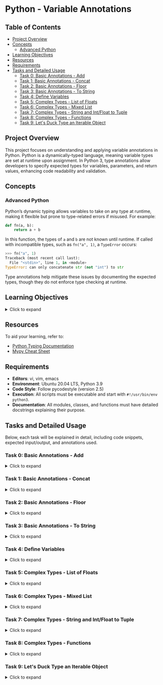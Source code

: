 # Python - Variable Annotations

## Table of Contents
- [Project Overview](#project-overview)
- [Concepts](#concepts)
  - [Advanced Python](#advanced-python)
- [Learning Objectives](#learning-objectives)
- [Resources](#resources)
- [Requirements](#requirements)
- [Tasks and Detailed Usage](#tasks-and-detailed-usage)
  - [Task 0: Basic Annotations - Add](#task-0-basic-annotations---add)
  - [Task 1: Basic Annotations - Concat](#task-1-basic-annotations---concat)
  - [Task 2: Basic Annotations - Floor](#task-2-basic-annotations---floor)
  - [Task 3: Basic Annotations - To String](#task-3-basic-annotations---to-string)
  - [Task 4: Define Variables](#task-4-define-variables)
  - [Task 5: Complex Types - List of Floats](#task-5-complex-types---list-of-floats)
  - [Task 6: Complex Types - Mixed List](#task-6-complex-types---mixed-list)
  - [Task 7: Complex Types - String and Int/Float to Tuple](#task-7-complex-types---string-and-intfloat-to-tuple)
  - [Task 8: Complex Types - Functions](#task-8-complex-types---functions)
  - [Task 9: Let's Duck Type an Iterable Object](#task-9-lets-duck-type-an-iterable-object)

## Project Overview

This project focuses on understanding and applying variable annotations in Python. Python is a dynamically-typed language, meaning variable types are set at runtime upon assignment. In Python 3, type annotations allow developers to specify expected types for variables, parameters, and return values, enhancing code readability and validation.


## Concepts

### Advanced Python

Python’s dynamic typing allows variables to take on any type at runtime, making it flexible but prone to type-related errors if misused. For example:

```python
def fn(a, b):
    return a + b
```

In this function, the types of `a` and `b` are not known until runtime. If called with incompatible types, such as `fn("a", 1)`, a `TypeError` occurs:

```python
>>> fn("a", 1)
Traceback (most recent call last):
  File "<stdin>", line 1, in <module>
TypeError: can only concatenate str (not "int") to str
```

Type annotations help mitigate these issues by documenting the expected types, though they do not enforce type checking at runtime.

## Learning Objectives
<details>
  <summary>Click to expand</summary>

### 1. Type Annotations in Python 3

Type annotations in Python 3 allow developers to explicitly specify the expected types of variables, function parameters, and return values. These annotations help improve code readability, provide better documentation, and aid in catching errors early through tools like linters and type checkers.

**Example from Task 0**:
In Task 0, the function `add` is annotated to take two float arguments and return their sum as a float:

```python
def add(a: float, b: float) -> float:
    '''Return the sum of two float numbers.'''
    return a + b
```

Here, `a` and `b` are both annotated as floats, and the function's return type is also specified as a float.

### 2. How You Can Use Type Annotations to Specify Function Signatures and Variable Types

Type annotations are used to specify the types of function parameters and return values, providing a clear and unambiguous function signature. This helps other developers understand the expected input and output of functions without having to read the entire implementation.

**Example from Task 4**:
In Task 4, variables are defined and annotated with their respective types:

```python
a: int = 1
pi: float = 3.14
i_understand_annotations: bool = True
school: str = "Holberton"
```

These annotations make it explicit that `a` is an integer, `pi` is a float, `i_understand_annotations` is a boolean, and `school` is a string.

**Example from Task 6**:
The function `sum_mixed_list` takes a list of integers and floats, and the annotations specify both the input list and the return type:

```python
from typing import List, Union

def sum_mixed_list(mxd_lst: List[Union[int, float]]) -> float:
    '''Return the sum of a list of integers and floats.'''
    return sum(mxd_lst)
```

Here, `mxd_lst` is annotated as a list containing either integers or floats (`List[Union[int, float]]`), and the return type is annotated as a float.

### 3. Duck Typing

Duck typing is a concept in Python where the type or class of an object is less important than the methods it defines. If an object implements the necessary methods or behaviors, it can be used regardless of its specific type.

**Example from Task 9**:
In Task 9, the function `element_length` uses duck typing by working with any iterable of sequences, without requiring the elements to be of a specific type:

```python
from typing import Iterable, Sequence, List, Tuple

def element_length(lst: Iterable[Sequence]) -> List[Tuple[Sequence, int]]:
    '''Return a list of tuples with each sequence and its length.'''
    return [(i, len(i)) for i in lst]
```

Here, `lst` can be any iterable of sequences, demonstrating duck typing. The function doesn’t care about the specific type of each sequence; it only requires that each element has a `len()` method.

### 4. How to Validate Your Code with `mypy`

`mypy` is a static type checker for Python that helps validate your code against the specified type annotations. It checks whether the types used in the code match the annotations, catching potential type-related errors before runtime.

**Example**:
To validate the functions with `mypy`, you can run:

```bash
mypy 0-add.py 1-concat.py 2-floor.py 3-to_str.py 4-define_variables.py 5-sum_list.py 6-sum_mixed_list.py 7-to_kv.py 8-make_multiplier.py 9-element_length.py
```

This command checks all the files for type consistency as per the annotations. For example, if a function is expected to return a float but returns a string instead, `mypy` will flag this as an error.
</details>


## Resources

To aid your learning, refer to:

- [Python Typing Documentation](https://docs.python.org/3/library/typing.html)
- [Mypy Cheat Sheet](https://mypy.readthedocs.io/en/latest/cheat_sheet_py3.html)

## Requirements

- **Editors**: vi, vim, emacs
- **Environment**: Ubuntu 20.04 LTS, Python 3.9
- **Code Style**: Follow pycodestyle (version 2.5)
- **Execution**: All scripts must be executable and start with `#!/usr/bin/env python3`.
- **Documentation**: All modules, classes, and functions must have detailed docstrings explaining their purpose.

## Tasks and Detailed Usage

Below, each task will be explained in detail, including code snippets, expected input/output, and annotations used.


### Task 0: Basic Annotations - Add
<details>
  <summary>Click to expand</summary>

**Objective**: Write a type-annotated function `add` that takes two float arguments `a` and `b` and returns their sum as a float.

**Code**:

File: `0-add.py`

```python
#!/usr/bin/env python3
'''Defines a type-annotated function to add two float numbers.'''


def add(a: float, b: float) -> float:
    '''Return the sum of two float numbers.'''
    return a + b

```

**Explanation**:
- The function `add` is defined with parameters `a` and `b`, both annotated as floats.
- The function's return type is also annotated as a float, indicating that the result will be a float.

**Usage**:

To test the function, use the provided main script (`0-main.py`):

File: `0-main.py`

```python
#!/usr/bin/env python3
add = __import__('0-add').add

print(add(1.11, 2.22) == 1.11 + 2.22)
print(add.__annotations__)
```

Run the main script:

```bash
chmod +x 0-main.py
./0-main.py
```

Expected Output:

```
True
{'a': <class 'float'>, 'b': <class 'float'>, 'return': <class 'float'>}
```

This output confirms that the function correctly adds two floats and that the annotations are set as expected.
</details>

### Task 1: Basic Annotations - Concat

<details>
  <summary>Click to expand</summary>

**Objective**: Write a type-annotated function `concat` that takes two string arguments `str1` and `str2` and returns their concatenated result as a string.

**Code**:

File: `1-concat.py`

```python
#!/usr/bin/env python3
'''Defines a type-annotated function to concatenate two strings.'''


def concat(str1: str, str2: str) -> str:
    '''Return the concat string of str1 and str2.'''
    return str1 + str2

```

**Explanation**:
- The function `concat` takes two parameters, `str1` and `str2`, both annotated as strings.
- The function's return type is annotated as a string, indicating the result will be the concatenation of `str1` and `str2`.

**Usage**:

To test the function, use the provided main script (`1-main.py`):

File: `1-main.py`

```python
#!/usr/bin/env python3
concat = __import__('1-concat').concat

str1 = "egg"
str2 = "shell"

print(concat(str1, str2) == "{}{}".format(str1, str2))
print(concat.__annotations__)
```

Run the main script:

```bash
chmod +x 1-main.py
./1-main.py
```

Expected Output:

```
True
{'str1': <class 'str'>, 'str2': <class 'str'>, 'return': <class 'str'>}
```

This output confirms that the function correctly concatenates two strings and that the annotations are set as expected.
</details>

### Task 2: Basic Annotations - Floor
<details>
  <summary>Click to expand</summary>

**Objective**: Write a type-annotated function `floor` that takes a float `n` as an argument and returns the floor of the float as an integer.

**Code**:

File: `2-floor.py`

```python
#!/usr/bin/env python3
'''Defines a type-annotated function to return the floor of a float.'''
import math


def floor(n: float) -> int:
    '''Return the floor of float n.'''
    return math.floor(n)

```

**Explanation**:
- The function `floor` is defined with a parameter `n`, annotated as a float.
- The function returns the floor of the float, which is an integer. This is achieved using Python's `math.floor` function.

**Usage**:

To test the function, use the provided main script (`2-main.py`):

File: `2-main.py`

```python
#!/usr/bin/env python3

import math

floor = __import__('2-floor').floor

ans = floor(3.14)

print(ans == math.floor(3.14))
print(floor.__annotations__)
print("floor(3.14) returns {}, which is a {}".format(ans, type(ans)))
```

Run the main script:

```bash
chmod +x 2-main.py
./2-main.py
```

Expected Output:

```
True
{'n': <class 'float'>, 'return': <class 'int'>}
floor(3.14) returns 3, which is a <class 'int'>
```

This output confirms that the function correctly calculates the floor of a float and that the annotations are set as expected.
</details>

### Task 3: Basic Annotations - To String
<details>
  <summary>Click to expand</summary>

**Objective**: Write a type-annotated function `to_str` that takes a float `n` as an argument and returns its string representation.

**Code**:

File: `3-to_str.py`

```python
#!/usr/bin/env python3
''' Defines a type-annotated function to return the
string representation of a float.'''


def to_str(n: float) -> str:
    '''Return the string representation of the float n.'''
    return str(n)

```

**Explanation**:
- The function `to_str` takes a parameter `n` annotated as a float.
- The function returns the string representation of the float using Python's built-in `str()` function.

**Usage**:

To test the function, use the provided main script (`3-main.py`):

File: `3-main.py`

```python
#!/usr/bin/env python3
to_str = __import__('3-to_str').to_str

pi_str = to_str(3.14)
print(pi_str == str(3.14))
print(to_str.__annotations__)
print("to_str(3.14) returns {} which is a {}".format(pi_str, type(pi_str)))
```

Run the main script:

```bash
chmod +x 3-main.py
./3-main.py
```

Expected Output:

```
True
{'n': <class 'float'>, 'return': <class 'str'>}
to_str(3.14) returns 3.14, which is a <class 'str'>
```

This output confirms that the function correctly converts a float to its string representation and that the annotations are set as expected.
</details>

### Task 4: Define Variables

<details>
  <summary>Click to expand</summary>

**Objective**: Define and annotate the following variables with the specified values:
- `a`: an integer with a value of 1
- `pi`: a float with a value of 3.14
- `i_understand_annotations`: a boolean with a value of True
- `school`: a string with a value of "Holberton"

**Code**:

File: `4-define_variables.py`

```python
#!/usr/bin/env python3
'''Defines and annotates variables with specified values.'''

a: int = 1
pi: float = 3.14
i_understand_annotations: bool = True
school: str = "Holberton"

```

**Explanation**:
- `a` is an integer set to `1`.
- `pi` is a float set to `3.14`.
- `i_understand_annotations` is a boolean set to `True`.
- `school` is a string set to `"Holberton"`.

**Usage**:

To test the variables, use the provided main script (`4-main.py`):

File: `4-main.py`

```python
#!/usr/bin/env python3

a = __import__('4-define_variables').a
pi = __import__('4-define_variables').pi
i_understand_annotations = __import__('4-define_variables').i_understand_annotations
school = __import__('4-define_variables').school

print("a is a {} with a value of {}".format(type(a), a))
print("pi is a {} with a value of {}".format(type(pi), pi))
print("i_understand_annotations is a {} with a value of {}".format(type(i_understand_annotations), i_understand_annotations))
print("school is a {} with a value of {}".format(type(school), school))
```

Run the main script:

```bash
chmod +x 4-main.py
./4-main.py
```

Expected Output:

```
a is a <class 'int'> with a value of 1
pi is a <class 'float'> with a value of 3.14
i_understand_annotations is a <class 'bool'> with a value of True
school is a <class 'str'> with a value of Holberton
```

This output confirms that the variables are defined and annotated correctly as per the task requirements.

</details>

### Task 5: Complex Types - List of Floats

<details>
  <summary>Click to expand</summary>

**Objective**: Write a type-annotated function `sum_list` that takes a list `input_list` of floats as an argument and returns their sum as a float.

**Code**:

File: `5-sum_list.py`

```python
#!/usr/bin/env python3
'''Defines a type-annotated function to sum a list of floats.'''
from typing import List


def sum_list(input_list: List[float]) -> float:
    '''Return the sum of a list of floats.'''
    return sum(input_list)
```

**Explanation**:
- The function `sum_list` takes a parameter `input_list`, which is annotated as a list of floats (`List[float]`).
- The function returns the sum of the floats in the list as a float using Python's built-in `sum()` function.

**Usage**:

To test the function, use the provided main script (`5-main.py`):

File: `5-main.py`

```python
#!/usr/bin/env python3

sum_list = __import__('5-sum_list').sum_list

floats = [3.14, 1.11, 2.22]
floats_sum = sum_list(floats)
print(floats_sum == sum(floats))
print(sum_list.__annotations__)
print("sum_list(floats) returns {} which is a {}".format(floats_sum, type(floats_sum)))
```

Run the main script:

```bash
chmod +x 5-main.py
./5-main.py
```

Expected Output:

```
True
{'input_list': typing.List[float], 'return': <class 'float'>}
sum_list(floats) returns 6.470000000000001 which is a <class 'float'>
```

This output confirms that the function correctly sums a list of floats and that the annotations are set as expected.

</details>

### Task 6: Complex Types - Mixed List

<details>
  <summary>Click to expand</summary>

**Objective**: Write a type-annotated function `sum_mixed_list` that takes a list `mxd_lst` of integers and floats and returns their sum as a float.

**Code**:

File: `6-sum_mixed_list.py`

```python
#!/usr/bin/env python3
'''Defines a type-annotated function to sum a mixed list of integers and floats.'''
from typing import List, Union


def sum_mixed_list(mxd_lst: List[Union[int, float]]) -> float:
    '''Return the sum of a list of integers and floats.'''
    return sum(mxd_lst)
```

**Explanation**:
- The function `sum_mixed_list` takes a parameter `mxd_lst`, which is annotated as a list containing either integers or floats (`List[Union[int, float]]`).
- The function returns the sum of the elements in the list as a float using Python's built-in `sum()` function.

**Usage**:

To test the function, use the provided main script (`6-main.py`):

File: `6-main.py`

```python
#!/usr/bin/env python3

sum_mixed_list = __import__('6-sum_mixed_list').sum_mixed_list

print(sum_mixed_list.__annotations__)
mixed = [5, 4, 3.14, 666, 0.99]
ans = sum_mixed_list(mixed)
print(ans == sum(mixed))
print("sum_mixed_list(mixed) returns {} which is a {}".format(ans, type(ans)))
```

Run the main script:

```bash
chmod +x 6-main.py
./6-main.py
```

Expected Output:

```
{'mxd_lst': typing.List[typing.Union[int, float]], 'return': <class 'float'>}
True
sum_mixed_list(mixed) returns 679.13 which is a <class 'float'>
```

This output confirms that the function correctly sums a mixed list of integers and floats, and that the annotations are set as expected.

</details>

### Task 7: Complex Types - String and Int/Float to Tuple

<details>
  <summary>Click to expand</summary>

**Objective**: Write a type-annotated function `to_kv` that takes a string `k` and an int or float `v` as arguments and returns a tuple. The first element of the tuple is the string `k`, and the second element is the square of the int/float `v`, annotated as a float.

**Code**:

File: `7-to_kv.py`

```python
#!/usr/bin/env python3
'''
Defines a type-annotated function to return a tuple from a string
and an int/float.
'''
from typing import Union, Tuple


def to_kv(k: str, v: Union[int, float]) -> Tuple[str, float]:
    '''Return a tuple with a string and the square of an int/float.'''
    return (k, float(v ** 2))

```

**Explanation**:
- The function `to_kv` takes two parameters: `k`, which is a string, and `v`, which is an integer or float (`Union[int, float]`).
- The function returns a tuple where the first element is the string `k`, and the second element is the square of `v`, converted to a float.

**Usage**:

To test the function, use the provided main script (`7-main.py`):

File: `7-main.py`

```python
#!/usr/bin/env python3

to_kv = __import__('7-to_kv').to_kv

print(to_kv.__annotations__)
print(to_kv("eggs", 3))
print(to_kv("school", 0.02))
```

Run the main script:

```bash
chmod +x 7-main.py
./7-main.py
```

Expected Output:

```
{'k': <class 'str'>, 'v': typing.Union[int, float], 'return': typing.Tuple[str, float]}
('eggs', 9.0)
('school', 0.0004)
```

This output confirms that the function correctly returns a tuple with a string and the square of an int/float as a float, and that the annotations are set as expected.

</details>

### Task 8: Complex Types - Functions

<details>
  <summary>Click to expand</summary>

**Objective**: Write a type-annotated function `make_multiplier` that takes a float `multiplier` as an argument and returns a function that multiplies a float by the given multiplier.

**Code**:

File: `8-make_multiplier.py`

```python
#!/usr/bin/env python3
'''Defines a type-annotated function that returns a multiplier function.'''
from typing import Callable


def make_multiplier(multiplier: float) -> Callable[[float], float]:
    '''Return a function that multiplies a float by the given multiplier.'''
    def multiplier_function(value: float) -> float:
        return value * multiplier
    return multiplier_function
```

**Explanation**:
- The function `make_multiplier` takes a parameter `multiplier`, annotated as a float.
- It returns another function `multiplier_function` that takes a float and returns the product of the float and the multiplier, both annotated as floats.

**Usage**:

To test the function, use the provided main script (`8-main.py`):

File: `8-main.py`

```python
#!/usr/bin/env python3

make_multiplier = __import__('8-make_multiplier').make_multiplier
print(make_multiplier.__annotations__)
fun = make_multiplier(2.22)
print("{}".format(fun(2.22)))
```

Run the main script:

```bash
chmod +x 8-main.py
./8-main.py
```

Expected Output:

```
{'multiplier': <class 'float'>, 'return': typing.Callable[[float], float]}
4.928400000000001
```

This output confirms that the function correctly returns a function that multiplies a float by the specified multiplier, and that the annotations are set as expected.

</details>

### Task 9: Let's Duck Type an Iterable Object

<details>
  <summary>Click to expand</summary>

**Objective**: Annotate the function `element_length` to take an iterable of sequences and return a list of tuples containing each sequence and its length.

**Code**:

File: `9-element_length.py`

```python
#!/usr/bin/env python3
'''
Defines a type-annotated function to return lengths of iterable sequences.
'''
from typing import Iterable, Sequence, List, Tuple


def element_length(lst: Iterable[Sequence]) -> List[Tuple[Sequence, int]]:
    '''Return a list of tuples with each sequence and its length.'''
    return [(i, len(i)) for i in lst]
```

**Explanation**:
- The function `element_length` takes a parameter `lst`, which is annotated as an iterable containing sequences (`Iterable[Sequence]`).
- The function returns a list of tuples, where each tuple contains a sequence and its length.

**Usage**:

To test the function, use the provided main script (`9-main.py`):

File: `9-main.py`

```python
#!/usr/bin/env python3

element_length =  __import__('9-element_length').element_length

print(element_length.__annotations__)
```

Run the main script:

```bash
chmod +x 9-main.py
./9-main.py
```

Expected Output:

```
{'lst': typing.Iterable[typing.Sequence], 'return': typing.List[typing.Tuple[typing.Sequence, int]]}
```

This output confirms that the function correctly annotates the parameters and return type as specified, handling any iterable of sequences and returning the appropriate types.

</details>
